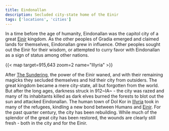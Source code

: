 ```yaml
---
title: Eindonallan
description: Secluded city-state home of the Einir
tags: ['locations', 'cities']
---
```


In a time before the age of humanity, Eindonallan was the capitol city of a
great [Einir](/pages/Einir) kingdom. As the other peoples of Gradia emerged and
claimed lands for themselves, Eindonallan grew in influence. Other peoples
sought out the Einir for their wisdom, or attempted to curry favor with
Eindonallan as a sign of status among other nations.

{{< map target=915,643 zoom=2 name="Illyria" >}}

After [The Sundering](/pages/Sundering), the power of the Einir waned, and with
their remaining magicks they secluded themselves and hid their city from
outsiders. The great kingdom became a mere city-state, all but forgotten from
the world. But after the long ages, darkness struck in 912~IA~ - the city was
razed and many of its inhabitants killed as dark elves burned the forests to
blot out the sun and attacked Eindonallan. The human town of Dol Kor in
[Illyria](/pages/Illyria) took in many of the refugees, kindling a new bond
between Humans and [Einir](/pages/Einir). For the past quarter century, the city
has been rebuilding. While much of the splendor of the great city has been
restored, the wounds are clearly still fresh - both in the city and for the
Einir.

